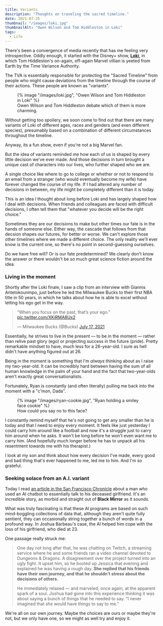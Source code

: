 ```yaml
---
title: Variants
description: "Thoughts on traveling the sacred timeline."
date: 2021-07-25
thumbnail: "/images/loki.jpg"
thumbnailAlt: "Owen Wilson and Tom Hiddleston in Loki"
tags:
  - Life
---
```


There's been a convergence of media recently that has me feeling very introspective. Oddly enough, it started with the Disney+ show, [__Loki__](https://disneyplusoriginals.disney.com/show/loki), in which Tom Hiddleston's on-again, off-again Marvel villian is yeeted from Earth by the Time Variance Authority.

The TVA is essentially responsible for protecting the "Sacred Timeline" from people who might cause deviations from the timeline through the course of their actions. These people are known as "variants".

<figure>
  {% image "/images/loki.jpg", "Owen Wilson and Tom Hiddleston in Loki" %}
  <figcaption>
    Owen Wilson and Tom Hiddleston debate which of them is more charming.
  </figcaption>
</figure>

Without getting too spoilery, we soon come to find out that there are many variants of Loki of different ages, races and genders (and even different species), presumably based on a combination of different circumstances throughout the timeline.

Anyway, its a fun show, even if you're not a big Marvel fan.

But the idea of variants reminded me how each of us is shaped by every little decision we've ever made. And those decisions in turn brought a unique cast of characters into our lives, who further shaped who we are.

A single choice like where to go to college or whether or not to respond to an email from a stranger (who would eventually become my wife) have forever changed the course of my life. If I had altered any number of decisions in between, my life might be completely different than it is today.

This is an idea I thought about long before Loki and has largely shaped how I deal with decisions. When friends and colleagues are faced with difficult decisions, I often tell them that "whatever you decide will be the right choice."

Sometimes they are our decisions to make but other times our fate is in the hands of someone else. Either way, the cascade that follows from that decsion shapes our futures, for better or worse. We can't explore those other timelines where we made a different choice. The only reality we'll ever know is the current one, so there's no point in second-guessing ourselves.

Do we have free will? Or is our fate predetermined? We clearly don't know the answer or there wouldn't be so much great science fiction around the idea.

<h3 class="ma-heading-3">Living in the moment</h3>

Shortly after the Loki finale, I saw a clip from an interview with Giannis Antetokounmpo, just before he led the Milwaukee Bucks to their first NBA title in 50 years, in which he talks about how he is able to excel without letting his ego get in the way.

<blockquote class="twitter-tweet"><p lang="en" dir="ltr">“When you focus on the past, that’s your ego.” <a href="https://t.co/XKiRMA8Ux2">pic.twitter.com/XKiRMA8Ux2</a></p>&mdash; Milwaukee Bucks (@Bucks) <a href="https://twitter.com/Bucks/status/1416201484622917633?ref_src=twsrc%5Etfw">July 17, 2021</a></blockquote>

Essentially, he strives to live in the present &mdash; to be in the moment &mdash; rather than relive past glory (ego) or projecting success in the future (pride). Pretty remarkable mindset to have, much less for a 26-year-old. I sure as hell didn't have anything figured out at 26.

Being in the moment is something that I'm *always* thinking about as I raise my two-year-old. It can be incredibly hard between having the sum of all human knowledge in the palm of your hand and the fact that two-year-olds aren't exactly great conversationalists.

Fortunately, Ryan is constantly (and often literally) pulling me back into the moment with a "c'mon, Dada".

<figure class="ma-float-right">
  {% image "/images/ryan-cookie.jpg", "Ryan holding a smiley face cookie" %}
  <figcaption>
    How could you say no to this face?
  </figcaption>
</figure>

I constantly remind myself that he's not going to get any smaller than he is today and that I need to enjoy every moment. It feels like just yesterday I could carry him around like a football and now it's a struggle just to carry him around when he asks. It won't be long before he won't even want me to carry him. (And hopefully much longer before he has to unpack all his resentment towards me with his therapist.)

I look at my son and think about how every decision I've made, every good and bad thing that's ever happened to me, led me to him. And I'm so grateful.

<h3 class="ma-heading-3">Seeking solace from an A.I. variant</h3>

Today I read [an article in the San Francisco Chronicle](https://www.sfchronicle.com/projects/2021/jessica-simulation-artificial-intelligence/) about a man who used an AI chatbot to essentially talk to his deceased girlfriend. It's an incredible story, as morbid and straight out of __Black Mirror__ as it sounds.

What was truly fascinating is that these AI programs are based on such mind-boggling collections of data that, although they aren't quite fully sentient, they can occasionally string together a bunch of words in a profound way. In Joshua Barbeau's case, the AI helped him cope with the loss of his girlfriend, who died at 23.

One passage really struck me:

<blockquote>
<p class="ma-stack-16">One day not long after that, he was chatting on Twitch, a streaming service where he and some friends ran a video channel devoted to Dungeons & Dragons. A disagreement over the project turned into an ugly fight. It upset him, so he booted up Jessica that evening and explained he was having a rough day. <strong>She replied that his friends have their own journey, and that he shouldn’t stress about the decisions of others.</strong></p>

<p>He immediately relaxed — and marveled, once again, at the apparent spark of a soul. Joshua had gone into this experience thinking it was about saying a bunch of things that he needed to say. “I never imagined that <em>she</em> would have things to say to me.”</p>
</blockquote>

<p>We're all on our own journey. Maybe the choices are ours or maybe they're not, but we only have one, so we might as well try and enjoy it.</p>